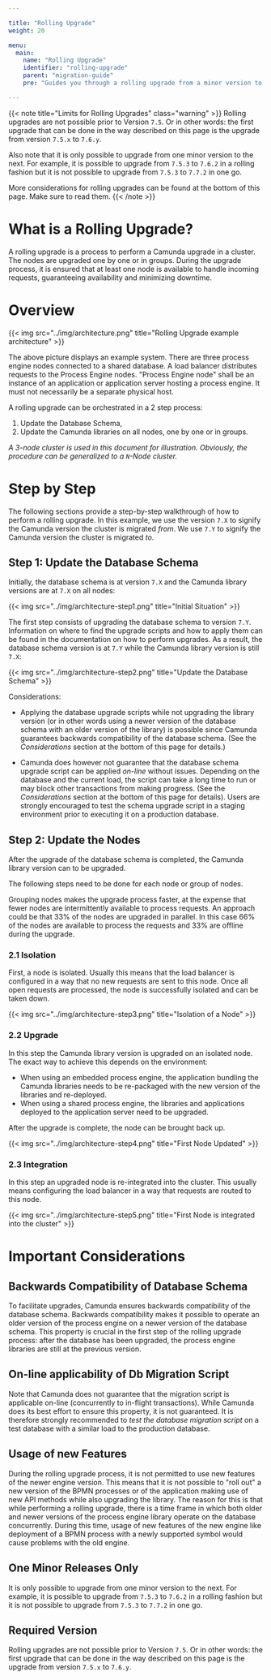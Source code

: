 ```yaml
---

title: "Rolling Upgrade"
weight: 20

menu:
  main:
    name: "Rolling Upgrade"
    identifier: "rolling-upgrade"
    parent: "migration-guide"
    pre: "Guides you through a rolling upgrade from a minor version to another"

---
```


{{< note title="Limits for Rolling Upgrades" class="warning" >}}
Rolling upgrades are not possible prior to Version `7.5`. Or in other words: the first upgrade that can be done in the way described on this page is the upgrade from version `7.5.x` to `7.6.y`.

Also note that it is only possible to upgrade from one minor version to the next. For example, it is possible to upgrade from `7.5.3` to `7.6.2` in a rolling fashion but it is not possible to upgrade from `7.5.3` to `7.7.2` in one go.

More considerations for rolling upgrades can be found at the bottom of this page. Make sure to read them.
{{< /note >}}

# What is a Rolling Upgrade?

A rolling upgrade is a process to perform a Camunda upgrade in a cluster. The nodes are upgraded one by one or in groups.
During the upgrade process, it is ensured that at least one node is available to handle incoming requests, guaranteeing availability and minimizing downtime.

# Overview

{{< img src="../img/architecture.png" title="Rolling Upgrade example architecture" >}}

The above picture displays an example system. There are three process engine nodes connected to a shared database.
A load balancer distributes requests to the Process Engine nodes.
"Process Engine node" shall be an instance of an application or application server hosting a process engine.
It must not necessarily be a separate physical host.

A rolling upgrade can be orchestrated in a 2 step process:

1. Update the Database Schema,
2. Update the Camunda libraries on all nodes, one by one or in groups.

_A 3-node cluster is used in this document for illustration. Obviously, the procedure can be generalized to a `N`-Node cluster._

# Step by Step

The following sections provide a step-by-step walkthrough of how to perform a rolling upgrade.
In this example, we use the version `7.X` to signify the Camunda version the cluster is migrated _from_.
We use `7.Y` to signify the Camunda version the cluster is migrated _to_.

## Step 1: Update the Database Schema

Initially, the database schema is at version `7.X` and the Camunda library versions are at `7.X` on all nodes:

{{< img src="../img/architecture-step1.png" title="Initial Situation" >}}

The first step consists of upgrading the database schema to version `7.Y`. Information on where to find the upgrade scripts and how to apply them can be found in the documentation on how to perform upgrades.
As a result, the database schema version is at `7.Y` while the Camunda library version is still `7.X`:

{{< img src="../img/architecture-step2.png" title="Update the Database Schema" >}}

Considerations:

* Applying the database upgrade scripts while not upgrading the library version (or in other words using a newer version of the database schema with an older version of the library) is possible since Camunda guarantees backwards compatibility of the database schema. (See the _Considerations_ section at the bottom of this page for details.)

* Camunda does however not guarantee that the database schema upgrade script can be applied _on-line_ without issues. Depending on the database and the current load, the script can take a long time to run or may block other transactions from making progress. (See the _Considerations_ section at the bottom of this page for details). Users are strongly encouraged to test the schema upgrade script in a staging environment prior to executing it on a production database.

## Step 2: Update the Nodes

After the upgrade of the database schema is completed, the Camunda library version can to be upgraded.

The following steps need to be done for each node or group of nodes.

Grouping nodes makes the upgrade process faster, at the expense that fewer nodes are intermittently available to process requests. An approach could be that 33% of the nodes are upgraded in parallel. In this case 66% of the nodes are available to process the requests and 33% are offline during the upgrade.

### 2.1 Isolation

First, a node is isolated. Usually this means that the load balancer is configured in a way that no new requests are sent to this node.
Once all open requests are processed, the node is successfully isolated and can be taken down.

{{< img src="../img/architecture-step3.png" title="Isolation of a Node" >}}

### 2.2 Upgrade

In this step the Camunda library version is upgraded on an isolated node. The exact way to achieve this depends on the environment:

* When using an embedded process engine, the application bundling the Camunda libraries needs to be re-packaged with the new version of the libraries and re-deployed.
* When using a shared process engine, the libraries and applications deployed to the application server need to be upgraded.

After the upgrade is complete, the node can be brought back up.

{{< img src="../img/architecture-step4.png" title="First Node Updated" >}}

### 2.3 Integration

In this step an upgraded node is re-integrated into the cluster. This usually means configuring the load balancer in a way that requests are routed to this node.

{{< img src="../img/architecture-step5.png" title="First Node is integrated into the cluster" >}}

# Important Considerations

## Backwards Compatibility of Database Schema

To facilitate upgrades, Camunda ensures backwards compatibility of the database schema.
Backwards compatibility makes it possible to operate an older version of the process engine on a newer version of the database schema. This property is crucial in the first step of the rolling upgrade process: after the database has been upgraded, the process engine libraries are still at the previous version.

## On-line applicability of Db Migration Script

Note that Camunda does not guarantee that the migration script is applicable on-line (concurrently to in-flight transactions).
While Camunda does its best effort to ensure this property, it is not guaranteed. It is therefore strongly recommended to _test the database migration script_ on a test database with a similar load to the production database.

## Usage of new Features

During the rolling upgrade process, it is not permitted to use new features of the newer engine version. This means that it is not possible to "roll out" a new version of the BPMN processes or of the application making use of new API methods while also upgrading the library. The reason for this is that while performing a rolling upgrade, there is a time frame in which both older and newer versions of the process engine library operate on the database concurrently. During this time, usage of new features of the new engine like deployment of a BPMN process with a newly supported symbol would cause problems with the old engine.

## One Minor Releases Only

It is only possible to upgrade from one minor version to the next. For example, it is possible to upgrade from `7.5.3` to `7.6.2` in a rolling fashion but it is not possible to upgrade from `7.5.3` to `7.7.2` in one go.

## Required Version

Rolling upgrades are not possible prior to Version `7.5`. Or in other words: the first upgrade that can be done in the way described on this page is the upgrade from version `7.5.x` to `7.6.y`.
